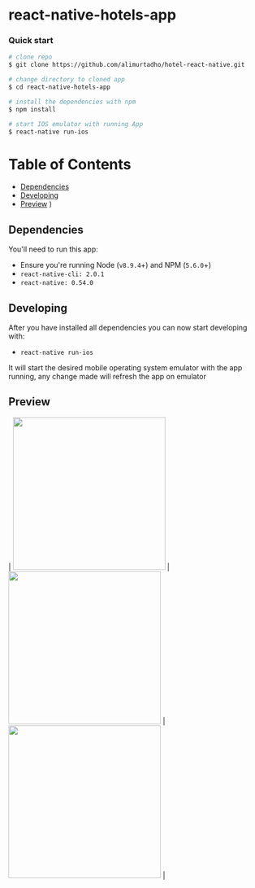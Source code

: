 # react-native-hotels-app 

### Quick start

```bash
# clone repo
$ git clone https://github.com/alimurtadho/hotel-react-native.git

# change directory to cloned app
$ cd react-native-hotels-app

# install the dependencies with npm
$ npm install

# start IOS emulator with running App
$ react-native run-ios
```

# Table of Contents

* [Dependencies](#dependencies)
* [Developing](#developing)
* [Preview](#preview)
)


 ## Dependencies
 
 You'll need to run this app:
 * Ensure you're running Node (`v8.9.4`+) and NPM (`5.6.0`+)
 * `react-native-cli: 2.0.1`
 * `react-native: 0.54.0`
 
 

## Developing
  
 After you have installed all dependencies you can now start developing with:
 
 * `react-native run-ios`
 
 It will start the desired mobile operating system emulator with the app running, any change made will refresh the app on emulator


## Preview
| <img src="https://raw.githubusercontent.com/lexmartinez/react-native-hotels-app/master/screenshots/screenshot-12.png" width="300">  |
 <img src="https://raw.githubusercontent.com/lexmartinez/react-native-hotels-app/master/screenshots/screenshot-11.png" width="300"> | <img src="https://raw.githubusercontent.com/lexmartinez/react-native-hotels-app/master/screenshots/screenshot-12.png" width="300">  |


